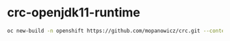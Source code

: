 # crc-openjdk11-runtime

```bash
oc new-build -n openshift https://github.com/mopanowicz/crc.git --context-dir=s2i/crc-openjdk11-runtime --source-secret=crc-github --name=crc-openjdk11-runtime --to=crc-openjdk11-runtime:release
```
